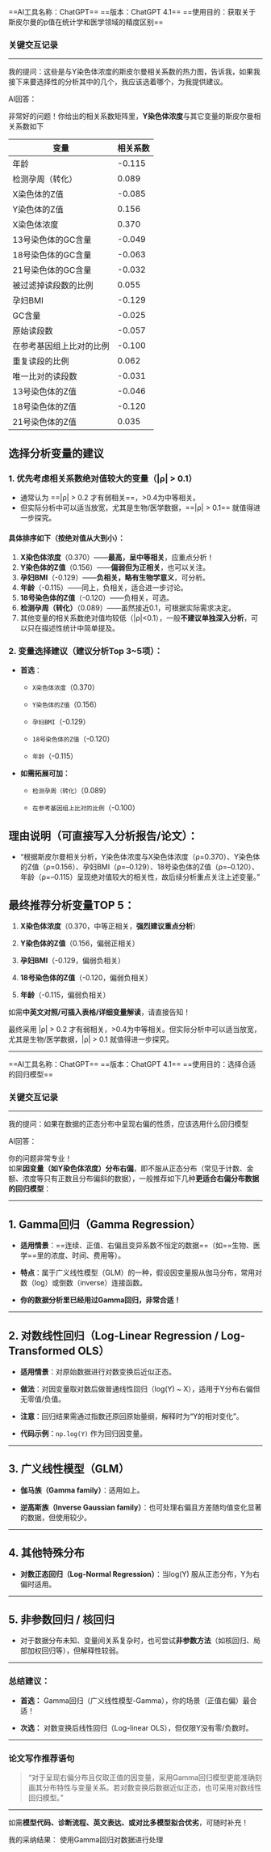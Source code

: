 ==AI工具名称：ChatGPT==
==版本：ChatGPT 4.1==
==使用目的：获取关于斯皮尔曼的p值在统计学和医学领域的精度区别==

### 关键交互记录
---
我的提问：这些是与Y染色体浓度的斯皮尔曼相关系数的热力图，告诉我，如果我接下来要选择性的分析其中的几个，我应该选着哪个，为我提供建议。

AI回答：

非常好的问题！你给出的相关系数矩阵里，**Y染色体浓度**与其它变量的斯皮尔曼相关系数如下

|变量|相关系数|
|---|---|
|年龄|-0.115|
|检测孕周（转化）|0.089|
|X染色体的Z值|-0.085|
|Y染色体的Z值|0.156|
|X染色体浓度|0.370|
|13号染色体的GC含量|-0.049|
|18号染色体的GC含量|-0.063|
|21号染色体的GC含量|-0.032|
|被过滤掉读段数的比例|0.055|
|孕妇BMI|-0.129|
|GC含量|-0.025|
|原始读段数|-0.057|
|在参考基因组上比对的比例|-0.100|
|重复读段的比例|0.062|
|唯一比对的读段数|-0.031|
|13号染色体的Z值|-0.046|
|18号染色体的Z值|-0.120|
|21号染色体的Z值|0.035|


## **选择分析变量的建议**

### 1. **优先考虑相关系数绝对值较大的变量（|ρ| > 0.1）**
- 通常认为 ==|ρ| > 0.2 才有弱相关==，>0.4为中等相关。
- 但实际分析中可以适当放宽，尤其是生物/医学数据，==|ρ| > 0.1== 就值得进一步探究。

#### 具体排序如下（按绝对值从大到小）：
1. **X染色体浓度**（0.370）——**最高，呈中等相关**，应重点分析！
2. **Y染色体的Z值**（0.156）——**偏弱但为正相关**，也可以关注。
3. **孕妇BMI**（-0.129）——**负相关，略有生物学意义**，可分析。
4. **年龄**（-0.115）——同上，负相关，适合进一步讨论。
5. **18号染色体的Z值**（-0.120）——负相关，可选。
6. **检测孕周（转化）**（0.089）——虽然接近0.1，可根据实际需求决定。
7. 其他变量的相关系数绝对值均较低（|ρ|<0.1），一般**不建议单独深入分析**，可以只在描述性统计中简单提及。

### 2. **变量选择建议（建议分析Top 3~5项）：**

- **首选**：
    
    - `X染色体浓度`（0.370）
        
    - `Y染色体的Z值`（0.156）
        
    - `孕妇BMI`（-0.129）
        
    - `18号染色体的Z值`（-0.120）
        
    - `年龄`（-0.115）
        
- **如需拓展可加：**
    
    - `检测孕周（转化）`（0.089）
        
    - `在参考基因组上比对的比例`（-0.100）
        
## **理由说明（可直接写入分析报告/论文）：**

- “根据斯皮尔曼相关分析，Y染色体浓度与X染色体浓度（ρ=0.370）、Y染色体的Z值（ρ=0.156）、孕妇BMI（ρ=–0.129）、18号染色体的Z值（ρ=–0.120）、年龄（ρ=–0.115）呈现绝对值较大的相关性，故后续分析重点关注上述变量。”
    

## **最终推荐分析变量TOP 5：**

1. **X染色体浓度**（0.370，中等正相关，**强烈建议重点分析**）
    
2. **Y染色体的Z值**（0.156，偏弱正相关）
    
3. **孕妇BMI**（-0.129，偏弱负相关）
    
4. **18号染色体的Z值**（-0.120，偏弱负相关）
    
5. **年龄**（-0.115，偏弱负相关）
    
如需**中英文对照/可插入表格/详细变量解读**，请直接告知！

最终采用 |ρ| > 0.2 才有弱相关，>0.4为中等相关。但实际分析中可以适当放宽，尤其是生物/医学数据，|ρ| > 0.1 就值得进一步探究。

---

==AI工具名称：ChatGPT==
==版本：ChatGPT 4.1==
==使用目的：选择合适的回归模型==

### 关键交互记录
---
我的提问：如果在数据的正态分布中呈现右偏的性质，应该选用什么回归模型

AI回答：

你的问题非常专业！  
如果**因变量（如Y染色体浓度）分布右偏**，即不服从正态分布（常见于计数、金额、浓度等只有正数且分布偏斜的数据），一般推荐如下几种**更适合右偏分布数据的回归模型**：

---

## 1. **Gamma回归（Gamma Regression）**

- **适用情景**：==连续、正值、右偏且变异系数不恒定的数据==（如==生物、医学==里的浓度、时间、费用等）。
    
- **特点**：属于广义线性模型（GLM）的一种，假设因变量服从伽马分布，常用对数（log）或倒数（inverse）连接函数。
    
- **你的数据分析里已经用过Gamma回归，非常合适！**
    

---

## 2. **对数线性回归（Log-Linear Regression / Log-Transformed OLS）**

- **适用情景**：对原始数据进行对数变换后近似正态。
    
- **做法**：对因变量取对数后做普通线性回归（log(Y) ~ X），适用于Y分布右偏但无零值/负值。
    
- **注意**：回归结果需通过指数还原回原始量纲，解释时为“Y的相对变化”。
    
- **代码示例**：`np.log(Y)` 作为回归因变量。
    

---

## 3. **广义线性模型（GLM）**

- **伽马族（Gamma family）**：适用如上。
    
- **逆高斯族（Inverse Gaussian family）**：也可处理右偏且方差随均值变化显著的数据，但使用较少。
    

---

## 4. **其他特殊分布**

- **对数正态回归（Log-Normal Regression）**：当log(Y) 服从正态分布，Y为右偏时适用。
    

---

## 5. **非参数回归 / 核回归**

- 对于数据分布未知、变量间关系复杂时，也可尝试**非参数方法**（如核回归、局部加权回归等），但解释性较弱。
    

---

### **总结建议：**

- **首选：** Gamma回归（广义线性模型-Gamma），你的场景（正值右偏）最合适！
    
- **次选：** 对数变换后线性回归（Log-linear OLS），但仅限Y没有零/负数时。
    

---

### **论文写作推荐语句**

> “对于呈现右偏分布且仅取正值的因变量，采用Gamma回归模型更能准确刻画其分布特性与变量关系。若对数变换后数据近似正态，也可采用对数线性回归模型。”

---

如需**模型代码、诊断流程、英文表达、或对比多模型拟合优劣**，可随时补充！

我的采纳结果：
使用Gamma回归对数据进行处理